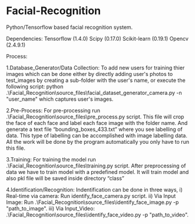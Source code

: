 # Facial-Recognition
Python/Tensorflow based facial recognition system.

Dependencies:
Tensorflow (1.4.0)
Scipy (0.17.0)
Scikit-learn (0.19.1)
Opencv (2.4.9.1)

Process:

1.Database_Generator/Data Collection: To add new users for training thier images which can be done either by directly adding user's photos to test_images by creating a sub-folder with the user's name,
or execute the following script: python .\Facial_Recognition\source_files\facial_dataset_generator_camera.py -n "user_name" which captures user's images.

2.Pre-Process: For pre-processing run .\Facial_Recognition\source_files\pre_process.py script. This file will crop the face of each face and label each face image with the folder name. And generate a text file “bounding_boxes_433.txt” where you see labelling of data. 
This type of labelling can be accomplished with image labelling data. All the work will be done by the program automatically you only have to run this file.

3.Training: For training the model run .\Facial_Recognition\source_files\training.py script. After preprocessing of data we have to train model with a predefined model. It will train model and also pkl file will be saved inside directory “class”

4.Identification/Recognition: Indentification can be done in three ways,
	i)   Real-time via camera: Run identify_face_camera.py script.
	ii)  Via Input Image: Run .\Facial_Recognition\source_files\identify_face_image.py -p "path_to_image".
	iii) Via Input_Video: .\Facial_Recognition\source_files\identify_face_video.py -p "path_to_video".
	
	
